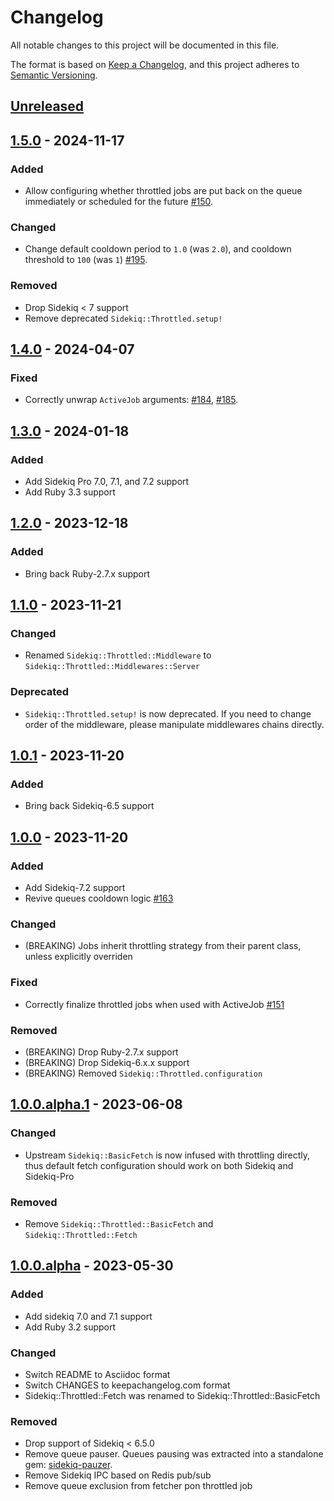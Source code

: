 # Changelog

All notable changes to this project will be documented in this file.

The format is based on [Keep a Changelog](https://keepachangelog.com/en/1.1.0/),
and this project adheres to [Semantic Versioning](https://semver.org/spec/v2.0.0.html).


## [Unreleased]

## [1.5.0] - 2024-11-17

### Added

- Allow configuring whether throttled jobs are put back on the queue immediately
  or scheduled for the future
  [#150](https://github.com/ixti/sidekiq-throttled/pull/150).

### Changed

- Change default cooldown period to `1.0` (was `2.0`),
  and cooldown threshold to `100` (was `1`)
  [#195](https://github.com/ixti/sidekiq-throttled/pull/195).

### Removed

- Drop Sidekiq < 7 support
- Remove deprecated `Sidekiq::Throttled.setup!`


## [1.4.0] - 2024-04-07

### Fixed

- Correctly unwrap `ActiveJob` arguments:
  [#184](https://github.com/ixti/sidekiq-throttled/pull/184),
  [#185](https://github.com/ixti/sidekiq-throttled/pull/185).


## [1.3.0] - 2024-01-18

### Added

- Add Sidekiq Pro 7.0, 7.1, and 7.2 support
- Add Ruby 3.3 support


## [1.2.0] - 2023-12-18

### Added

- Bring back Ruby-2.7.x support


## [1.1.0] - 2023-11-21

### Changed

- Renamed `Sidekiq::Throttled::Middleware` to `Sidekiq::Throttled::Middlewares::Server`

### Deprecated

- `Sidekiq::Throttled.setup!` is now deprecated. If you need to change order of
  the middleware, please manipulate middlewares chains directly.


## [1.0.1] - 2023-11-20

### Added

- Bring back Sidekiq-6.5 support


## [1.0.0] - 2023-11-20

### Added

- Add Sidekiq-7.2 support
- Revive queues cooldown logic
  [#163](https://github.com/ixti/sidekiq-throttled/pull/163)

### Changed

- (BREAKING) Jobs inherit throttling strategy from their parent class, unless
  explicitly overriden

### Fixed

- Correctly finalize throttled jobs when used with ActiveJob
  [#151](https://github.com/ixti/sidekiq-throttled/pull/151)

### Removed

- (BREAKING) Drop Ruby-2.7.x support
- (BREAKING) Drop Sidekiq-6.x.x support
- (BREAKING) Removed `Sidekiq::Throttled.configuration`


## [1.0.0.alpha.1] - 2023-06-08

### Changed

- Upstream `Sidekiq::BasicFetch` is now infused with throttling directly,
  thus default fetch configuration should work on both Sidekiq and Sidekiq-Pro


### Removed

- Remove `Sidekiq::Throttled::BasicFetch` and `Sidekiq::Throttled::Fetch`


## [1.0.0.alpha] - 2023-05-30

### Added

- Add sidekiq 7.0 and 7.1 support
- Add Ruby 3.2 support


### Changed

- Switch README to Asciidoc format
- Switch CHANGES to keepachangelog.com format
- Sidekiq::Throttled::Fetch was renamed to Sidekiq::Throttled::BasicFetch


### Removed

- Drop support of Sidekiq < 6.5.0
- Remove queue pauser. Queues pausing was extracted into a standalone gem:
  [sidekiq-pauzer](https://gitlab.com/ixti/sidekiq-pauzer).
- Remove Sidekiq IPC based on Redis pub/sub
- Remove queue exclusion from fetcher pon throttled job


[unreleased]: https://github.com/ixti/sidekiq-throttled/compare/v1.5.0...main
[1.5.0]: https://github.com/ixti/sidekiq-throttled/compare/v1.4.0...v1.5.0
[1.4.0]: https://github.com/ixti/sidekiq-throttled/compare/v1.3.0...v1.4.0
[1.3.0]: https://github.com/ixti/sidekiq-throttled/compare/v1.2.0...v1.3.0
[1.2.0]: https://github.com/ixti/sidekiq-throttled/compare/v1.1.0...v1.2.0
[1.1.0]: https://github.com/ixti/sidekiq-throttled/compare/v1.0.1...v1.1.0
[1.0.1]: https://github.com/ixti/sidekiq-throttled/compare/v1.0.0...v1.0.1
[1.0.0]: https://github.com/ixti/sidekiq-throttled/compare/v1.0.0.alpha.1...v1.0.0
[1.0.0.alpha.1]: https://github.com/ixti/sidekiq-throttled/compare/v1.0.0.alpha...v1.0.0.alpha.1
[1.0.0.alpha]: https://github.com/ixti/sidekiq-throttled/compare/v0.16.1...v1.0.0.alpha
